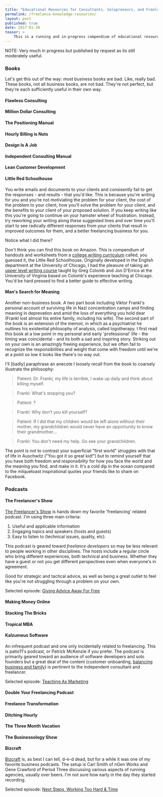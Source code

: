 ```yaml
---
title: "Educational Resources for Consultants, Solopreneurs, and Freelancers"
permalink: /freelance-knowledge-resources/
layout: post
published: true
date: 2017-01-30
teaser: >
    This is a running and in-progress compendium of educational resources I've found useful running a small consultancy.
---
```


NOTE: Very much in progress but published by request as its still moderately useful.

### Books

Let's get this out of the way: most business books are bad. Like, really bad. These books, not all business books,
are not bad. They're not perfect, but they're each sufficiently useful in their own way.

#### Flawless Consulting

#### Million Dollar Consulting

#### The Positioning Manual

#### Hourly Billing is Nuts

#### Design Is A Job

#### Independent Consulting Manual

#### Lean Customer Development

#### Little Red Schoolhouse

You write emails and documents to your clients and consisently fail to get the responses - and results - that you'd like.
This is because you're writing for you and you're not motiviating the problem for your client, the cost of the problem to
your client, how you'll solve the problem for your client, and the benefits to your client of your proposed solution.
If you keep writing like this you're going to continue on your hamster wheel of frustration. Instead, try reworking
your writing along these suggested lines and over time you'll start to see radically different responses from your
clients that result in improved outcomes for them, and a better freelancing business for you.

Notice what I did there?

Don't think you can find this book on Amazon. This is compendium of handouts and worksheets from a [college writing curriculum](http://www.faculty.virginia.edu/schoolhouse/WP/index.html) called,
you guessed it, the Little Red Schoolhouse. Originally developed in the English department at the University of Chicago, I had the
pleasure of taking an [upper level writing course](http://www.faculty.virginia.edu/schoolhouse/WP/380main.html) taught by Greg Colomb and Jon D'Errico
at the University of Virginia based on Colomb's experience teaching at Chicago. You'd be hard pressed to find a better guide to effective writing.

#### Man's Search for Meaning

Another non-business book. A two part book including Viktor Frankl's personal account of surviving life in Nazi concentration camps and finding meaning
in deprevation and amid the loss of everything you hold dear (Frankl lost almost his entire family, including his wife). The second part of the book
is an extension of the memoir, in which as a psychiatrist he outlines his existential philosophy of analysis, called logotherapy. I first read this book
at a low point in my personal and early 'professional' life - the timing was coincidental - and its both a sad and inspiring story. Striking out on your
own is an amazingly freeing experience, but we often fail to recognize the responsibilities and weight that come with freedom until we're at a point
so low it looks like there's no way out.

I'll [badly] paraphrase an anecote I loosely recall from the book to coarsely illustrate the philosophy:

> Patient: Dr. Frankl, my life is terrible, I wake up daily and think about killing myself.

> Frankl: What's stopping you?

> Patient: ?

> Frankl: Why don't you kill yourself?

> Patient: If I did that my children would be left alone without their mother, my grandchildren would never have an opportunity to know their grandmother...

> Frankl: You don't need my help. Go see your grandchildren.

The point is not to contrast your superficial "first world" struggles with that of life in Auschwitz ("You got it so great kid!") but to remind yourself
that you have both freedom and *responsibility* for how you face the world and the meaning you find, and make in it. It's a cold dip in the ocean compared
to the milquetoast inspirational quotes your friends like to share on Facebook.

### Podcasts

#### The Freelancer's Show

[The Freelancer's Show](https://devchat.tv/freelancers) is hands down my favorite 'freelancing' related podcast. I'm using three main criteria:

1. Useful and applicable information
2. Engaging topics and speakers (hosts and guests)
3. Easy to listen to (technical issues, quality, etc).

This podcast is geared toward *freelance developers* so may be less relevant to
people working in other disciplines. The hosts include a regular circle who
bring different experiences, both technical and business. Whether they have a
guest or not you get different perspectives even when everyone's in agreement.

Good for strategic and tactical advice, as well as being a great outlet to feel
like you're not struggling through a problem on your own.

Selected episode: [Giving Advice Away For Free](https://devchat.tv/freelancers/203-fs-giving-advice-away-for-free)

#### Making Money Online

#### Stacking The Bricks

#### Tropical MBA

#### Kalzumeus Software

An infrequent podcast and one only incidentally related to freelancing. This is
patio11's podcast, or Patrick McKenzie if you prefer. The podcast is primarily
geared toward an audience of software developers and solo founders but a great
deal of the content (customer onboarding, [balancing business and
family](http://www.kalzumeus.com/2015/01/15/kalzumeus-podcast-episode-10-putting-the-family-in-family-business/)) is
pertinent to the independent consultant and freelancer.

Selected episode: [Teaching As Marketing](http://www.kalzumeus.com/2013/08/27/kalzumeus-podcast-episode-6/)

#### Double Your Freelancing Podcast

#### Freelance Transformation

#### Ditching Hourly

#### The Three Month Vacation

#### The Businessology Show

#### Bizcraft

[Bizcraft](http://unmatchedstyle.com/bizcraft) is, as best I can tell, d-e-d dead, but for a while it was one of my
favorite business podcasts. The setup is Carl Smith of nGen Works and Gene
Crawford of Period Three discussing various aspects of running agencies, usually
over beers. I'm not sure how early in the day they started recording.

Selected episode: [Next Steps, Working Too Hard & Time](http://unmatchedstyle.com/news/bizcraft-episode-32.php)
